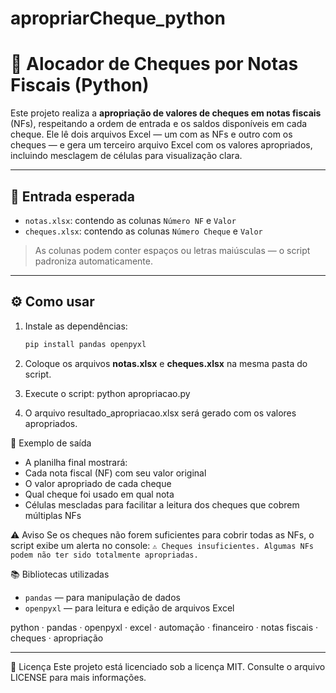 # apropriarCheque_python
# 🧾 Alocador de Cheques por Notas Fiscais (Python)

Este projeto realiza a **apropriação de valores de cheques em notas fiscais** (NFs), respeitando a ordem de entrada e os saldos disponíveis em cada cheque. Ele lê dois arquivos Excel — um com as NFs e outro com os cheques — e gera um terceiro arquivo Excel com os valores apropriados, incluindo mesclagem de células para visualização clara.

---

## 📂 Entrada esperada

- `notas.xlsx`: contendo as colunas `Número NF` e `Valor`
- `cheques.xlsx`: contendo as colunas `Número Cheque` e `Valor`

> As colunas podem conter espaços ou letras maiúsculas — o script padroniza automaticamente.

---

## ⚙️ Como usar

1. Instale as dependências:
   ```bash
   pip install pandas openpyxl

2. Coloque os arquivos **notas.xlsx** e **cheques.xlsx** na mesma pasta do script.

3. Execute o script:
  python apropriacao.py

4. O arquivo resultado_apropriacao.xlsx será gerado com os valores apropriados.

📌 Exemplo de saída
- A planilha final mostrará:
- Cada nota fiscal (NF) com seu valor original
- O valor apropriado de cada cheque
- Qual cheque foi usado em qual nota
- Células mescladas para facilitar a leitura dos cheques que cobrem múltiplas NFs

⚠️ Aviso
Se os cheques não forem suficientes para cobrir todas as NFs, o script exibe um alerta no console:
    `⚠️ Cheques insuficientes. Algumas NFs podem não ter sido totalmente apropriadas.`

📚 Bibliotecas utilizadas
- `pandas` — para manipulação de dados
- `openpyxl` — para leitura e edição de arquivos Excel

python · pandas · openpyxl · excel · automação · financeiro · notas fiscais · cheques · apropriação

---

📄 Licença
Este projeto está licenciado sob a licença MIT. Consulte o arquivo LICENSE para mais informações.
